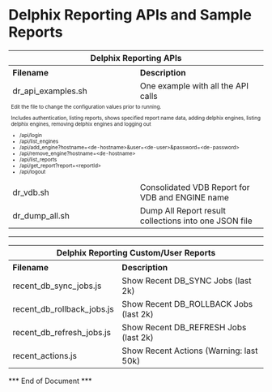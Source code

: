 # Delphix Reporting APIs and Sample Reports

<table>

  <tr>
   <th align="center" colspan=2>Delphix Reporting APIs</th>
  </tr>
  
  <tr>
   <th align="left">Filename</th>
   <th align="left">Description</th>
  </tr>
  
  <tr>
   <td>dr_api_examples.sh </td>
   <td align="left">One example with all the API calls</td>
  </tr>
  
  <tr>
    <td colspan=2 style="font-size:10px;">
Edit the file to change the configuration values prior to running.

Includes authentication, listing reports, shows specified report name data, adding delphix engines, listing delphix engines, removing delphix engines and logging out 

<ul>
  <li>/api/login</li>
  <li>/api/list_engines</li>
  <li>/api/add_engine?hostname=&lt;de-hostname&gt;&user=&lt;de-user&gt;&password=&lt;de-password&gt;</li>
  <li>/api/remove_engine?hostname=&lt;de-hostname&gt;</li>
  <li>/api/list_reports</li>
  <li>/api/get_report?report=&lt;reportId&gt;</li>
  <li>/api/logout</li>
</ul>
  </td>
  </tr>
  
  <tr>
   <td>dr_vdb.sh </td>
   <td align="left">Consolidated VDB Report for VDB and ENGINE name</td>
  </tr>
  
  <tr>
   <td>dr_dump_all.sh </td>
   <td align="left" width="50%">Dump All Report result collections into one JSON file</td>
  </tr>
 
 </table>
 
 <hr color=teal size=3 />
 
 <table width="100%">

  <tr>
   <th align="center" colspan=2>Delphix Reporting Custom/User Reports</th>
  </tr>
  
  <tr>
   <th align="left">Filename</th>
   <th align="left">Description</th>
  </tr>
  
  <tr>
   <td>recent_db_sync_jobs.js</td>
   <td align="left">Show Recent DB_SYNC Jobs (last 2k)</td>
  </tr>

  <tr>
   <td>recent_db_rollback_jobs.js</td>
   <td align="left">Show Recent DB_ROLLBACK Jobs (last 2k)</td>
  </tr>
  
  <tr>
   <td>recent_db_refresh_jobs.js</td>
   <td align="left">Show Recent DB_REFRESH Jobs (last 2k)</td>
  </tr>
  
  <tr>
   <td>recent_actions.js</td>
   <td align="left">Show Recent Actions (Warning: last 50k)</td>
  </tr>
  
  </table>
  
*** End of Document ***
